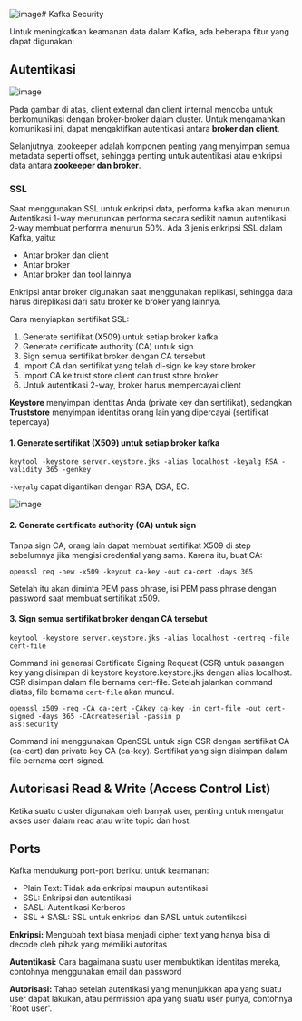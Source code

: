 ![image](https://github.com/ivynajohansen/belajar-confluent/assets/83331802/15ba4eac-fb8e-4dc2-9e91-00e66d3a2e36)# Kafka Security

Untuk meningkatkan keamanan data dalam Kafka, ada beberapa fitur yang dapat digunakan:

## Autentikasi

![image](https://github.com/ivynajohansen/belajar-confluent/assets/83331802/fd152fc7-fbcc-4a19-a4a9-1b5b4dafe86b)

Pada gambar di atas, client external dan client internal mencoba untuk berkomunikasi dengan broker-broker dalam cluster. Untuk mengamankan komunikasi ini, dapat mengaktifkan autentikasi antara **broker dan client**.

Selanjutnya, zookeeper adalah komponen penting yang menyimpan semua metadata seperti offset, sehingga penting untuk autentikasi atau enkripsi data antara **zookeeper dan broker**.

### SSL

Saat menggunakan SSL untuk enkripsi data, performa kafka akan menurun. Autentikasi 1-way menurunkan performa secara sedikit namun autentikasi 2-way membuat performa menurun 50%. Ada 3 jenis enkripsi SSL dalam Kafka, yaitu:
- Antar broker dan client
- Antar broker
- Antar broker dan tool lainnya

Enkripsi antar broker digunakan saat menggunakan replikasi, sehingga data harus direplikasi dari satu broker ke broker yang lainnya.

Cara menyiapkan sertifikat SSL:
1. Generate sertifikat (X509) untuk setiap broker kafka
2. Generate certificate authority (CA) untuk sign
3. Sign semua sertifikat broker dengan CA tersebut
4. Import CA dan sertifikat yang telah di-sign ke key store broker
5. Import CA ke trust store client dan trust store broker
6. Untuk autentikasi 2-way, broker harus mempercayai client

**Keystore** menyimpan identitas Anda (private key dan sertifikat), sedangkan **Truststore** menyimpan identitas orang lain yang dipercayai (sertifikat tepercaya)

#### 1. Generate sertifikat (X509) untuk setiap broker kafka

```
keytool -keystore server.keystore.jks -alias localhost -keyalg RSA -validity 365 -genkey
```

`-keyalg` dapat digantikan dengan RSA, DSA, EC.

![image](https://github.com/ivynajohansen/belajar-confluent/assets/83331802/2d687f83-997b-477b-8693-8084be38f007)

#### 2. Generate certificate authority (CA) untuk sign

Tanpa sign CA, orang lain dapat membuat sertifikat X509 di step sebelumnya jika mengisi credential yang sama. Karena itu, buat CA:

```
openssl req -new -x509 -keyout ca-key -out ca-cert -days 365
```

Setelah itu akan diminta PEM pass phrase, isi PEM pass phrase dengan password saat membuat sertifikat x509.

#### 3. Sign semua sertifikat broker dengan CA tersebut

```
keytool -keystore server.keystore.jks -alias localhost -certreq -file cert-file
```

Command ini generasi Certificate Signing Request (CSR) untuk pasangan key yang disimpan di keystore keystore.keystore.jks dengan alias localhost. CSR disimpan dalam file bernama cert-file. Setelah jalankan command diatas, file bernama `cert-file` akan muncul.

```
openssl x509 -req -CA ca-cert -CAkey ca-key -in cert-file -out cert-signed -days 365 -CAcreateserial -passin p
ass:security
```

Command ini menggunakan OpenSSL untuk sign CSR dengan sertifikat CA (ca-cert) dan private key CA (ca-key). Sertifikat yang sign disimpan dalam file bernama cert-signed.

## Autorisasi Read & Write (Access Control List)

Ketika suatu cluster digunakan oleh banyak user, penting untuk mengatur akses user dalam read atau write topic dan host.

## Ports

Kafka mendukung port-port berikut untuk keamanan:
- Plain Text: Tidak ada enkripsi maupun autentikasi
- SSL: Enkripsi dan autentikasi
- SASL: Autentikasi Kerberos
- SSL + SASL: SSL untuk enkripsi dan SASL untuk autentikasi
  
**Enkripsi:** Mengubah text biasa menjadi cipher text yang hanya bisa di decode oleh pihak yang memiliki autoritas

**Autentikasi:** Cara bagaimana suatu user membuktikan identitas mereka, contohnya menggunakan email dan password

**Autorisasi:** Tahap setelah autentikasi yang menunjukkan apa yang suatu user dapat lakukan, atau permission apa yang suatu user punya, contohnya 'Root user'.



